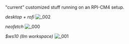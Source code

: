 "current" customized stuff running on an RPI-CM4 setup. 

*desktop + rofi*
![_002](https://github.com/user-attachments/assets/6418444f-1a92-4435-a754-65a302da5972 "te4sts")

*neofetch*
![_000](https://github.com/user-attachments/assets/1477f339-ef54-48c5-9fdb-485b5ce69f7e)

*$ws10 (llm workspace)*
![_001](https://github.com/user-attachments/assets/eb6f2398-a46e-4d00-8441-c777d923c708)
